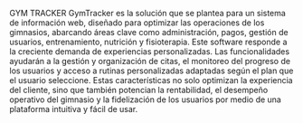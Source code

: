 GYM TRACKER
GymTracker es la solución que se plantea para  un  sistema de información web, diseñado para optimizar las operaciones de los gimnasios, abarcando áreas clave como administración, pagos, gestión de usuarios, entrenamiento, nutrición y fisioterapia. Este software responde a la creciente demanda de experiencias personalizadas.
Las funcionalidades ayudarán a la gestión y organización de citas, el monitoreo del progreso de los usuarios y acceso a rutinas personalizadas adaptadas según el plan que el usuario seleccione. Estas características no solo optimizan la experiencia del cliente, sino que también potencian la rentabilidad, el desempeño operativo del gimnasio y la fidelización de los usuarios por medio de una plataforma intuitiva y fácil de usar.
